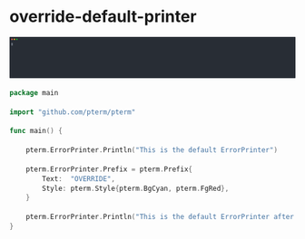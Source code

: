 # override-default-printer

![Animation](animation.svg)

```go
package main

import "github.com/pterm/pterm"

func main() {

	pterm.ErrorPrinter.Println("This is the default ErrorPrinter")

	pterm.ErrorPrinter.Prefix = pterm.Prefix{
		Text:  "OVERRIDE",
		Style: pterm.Style{pterm.BgCyan, pterm.FgRed},
	}

	pterm.ErrorPrinter.Println("This is the default ErrorPrinter after the prefix was overridden")
}

```
